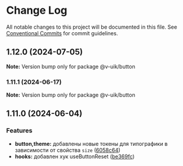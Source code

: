 # Change Log

All notable changes to this project will be documented in this file.
See [Conventional Commits](https://conventionalcommits.org) for commit guidelines.

## 1.12.0 (2024-07-05)

**Note:** Version bump only for package @v-uik/button





### 1.11.1 (2024-06-17)

**Note:** Version bump only for package @v-uik/button





## 1.11.0 (2024-06-04)


### Features

* **button,theme:** добавлены новые токены для типографики в зависимости от свойства `size` ([6058c64](#))
* **hooks:** добавлен хук useButtonReset ([be369fc](#))
